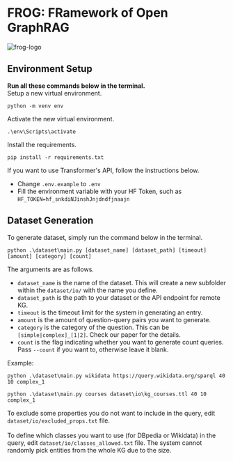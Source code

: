 # **FROG**: **FR**amework of **O**pen **G**raphRAG
![frog-logo](https://github.com/user-attachments/assets/0119354b-7fe4-4232-9f26-8ff1122b4edd)

## Environment Setup
**Run all these commands below in the terminal.**<br>
Setup a new virtual environment.
```
python -m venv env
```
Activate the new virtual environment.
```
.\env\Scripts\activate
```
Install the requirements.
```
pip install -r requirements.txt
```
If you want to use Transformer's API, follow the instructions below.
- Change `.env.example` to `.env`
- Fill the environment variable with your HF Token, such as `HF_TOKEN=hf_snkdiNJinshJnjdndfjnaajn`

## Dataset Generation
To generate dataset, simply run the command below in the terminal.
```
python .\dataset\main.py [dataset_name] [dataset_path] [timeout] [amount] [category] [count]
```
The arguments are as follows.
- `dataset_name` is the name of the dataset. This will create a new subfolder within the `dataset/io/` with the name you define.
- `dataset_path` is the path to your dataset or the API endpoint for remote KG.
- `timeout` is the timeout limit for the system in generating an entry.
- `amount` is the amount of question-query pairs you want to generate.
- `category` is the category of the question. This can be `[simple|complex]_[1|2]`. Check our paper for the details.
- `count` is the flag indicating whether you want to generate count queries. Pass `--count` if you want to, otherwise leave it blank.

Example:
```
python .\dataset\main.py wikidata https://query.wikidata.org/sparql 40 10 complex_1
```
```
python .\dataset\main.py courses dataset\io\kg_courses.ttl 40 10 complex_1
```

To exclude some properties you do not want to include in the query, edit `dataset/io/excluded_props.txt` file. <br><br>
To define which classes you want to use (for DBpedia or Wikidata) in the query, edit `dataset/io/classes_allowed.txt` file. The system cannot randomly pick entities from the whole KG due to the size.